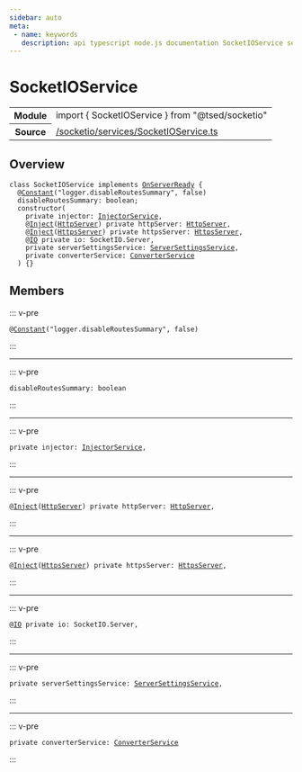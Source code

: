 ```yaml
---
sidebar: auto
meta:
 - name: keywords
   description: api typescript node.js documentation SocketIOService service
---
```

# SocketIOService <Badge text="Service" type="service"/>
<!-- Summary -->
<section class="symbol-info"><table class="is-full-width"><tbody><tr><th>Module</th><td><div class="lang-typescript"><span class="token keyword">import</span> { SocketIOService }&nbsp;<span class="token keyword">from</span>&nbsp;<span class="token string">"@tsed/socketio"</span></div></td></tr><tr><th>Source</th><td><a href="https://github.com/Romakita/ts-express-decorators/blob/v4.30.1/src//socketio/services/SocketIOService.ts#L0-L0">/socketio/services/SocketIOService.ts</a></td></tr></tbody></table></section>

<!-- Overview -->
## Overview


<pre><code class="typescript-lang "><span class="token keyword">class</span> SocketIOService <span class="token keyword">implements</span> <a href="/api/common/server/interfaces/OnServerReady.html"><span class="token">OnServerReady</span></a> <span class="token punctuation">{</span>
  @<span class="token function"><a href="/api/common/config/decorators/Constant.html"><span class="token">Constant</span></a></span><span class="token punctuation">(</span>"logger.disableRoutesSummary"<span class="token punctuation">,</span> false<span class="token punctuation">)</span>
  disableRoutesSummary<span class="token punctuation">:</span> <span class="token keyword">boolean</span><span class="token punctuation">;</span>
  <span class="token keyword">constructor</span><span class="token punctuation">(</span>
    <span class="token keyword">private</span> injector<span class="token punctuation">:</span> <a href="/api/common/di/services/InjectorService.html"><span class="token">InjectorService</span></a><span class="token punctuation">,</span>
    @<span class="token function"><a href="/api/common/di/decorators/Inject.html"><span class="token">Inject</span></a></span><span class="token punctuation">(</span><a href="/api/common/server/decorators/HttpServer.html"><span class="token">HttpServer</span></a><span class="token punctuation">)</span> <span class="token keyword">private</span> httpServer<span class="token punctuation">:</span> <a href="/api/common/server/decorators/HttpServer.html"><span class="token">HttpServer</span></a><span class="token punctuation">,</span>
    @<span class="token function"><a href="/api/common/di/decorators/Inject.html"><span class="token">Inject</span></a></span><span class="token punctuation">(</span><a href="/api/common/server/decorators/HttpsServer.html"><span class="token">HttpsServer</span></a><span class="token punctuation">)</span> <span class="token keyword">private</span> httpsServer<span class="token punctuation">:</span> <a href="/api/common/server/decorators/HttpsServer.html"><span class="token">HttpsServer</span></a><span class="token punctuation">,</span>
    @<a href="/api/socketio/decorators/IO.html"><span class="token">IO</span></a> <span class="token keyword">private</span> io<span class="token punctuation">:</span> SocketIO.Server<span class="token punctuation">,</span>
    <span class="token keyword">private</span> serverSettingsService<span class="token punctuation">:</span> <a href="/api/common/config/services/ServerSettingsService.html"><span class="token">ServerSettingsService</span></a><span class="token punctuation">,</span>
    <span class="token keyword">private</span> converterService<span class="token punctuation">:</span> <a href="/api/common/converters/services/ConverterService.html"><span class="token">ConverterService</span></a>
  <span class="token punctuation">)</span> <span class="token punctuation">{</span><span class="token punctuation">}</span></code></pre>



<!-- Members -->




## Members


::: v-pre

<div class="method-overview">
<pre><code class="typescript-lang ">@<span class="token function"><a href="/api/common/config/decorators/Constant.html"><span class="token">Constant</span></a></span><span class="token punctuation">(</span>"logger.disableRoutesSummary"<span class="token punctuation">,</span> false<span class="token punctuation">)</span></code></pre>

</div>



:::



***



::: v-pre

<div class="method-overview">
<pre><code class="typescript-lang ">disableRoutesSummary<span class="token punctuation">:</span> <span class="token keyword">boolean</span></code></pre>

</div>



:::



***



::: v-pre

<div class="method-overview">
<pre><code class="typescript-lang "><span class="token keyword">private</span> injector<span class="token punctuation">:</span> <a href="/api/common/di/services/InjectorService.html"><span class="token">InjectorService</span></a><span class="token punctuation">,</span></code></pre>

</div>



:::



***



::: v-pre

<div class="method-overview">
<pre><code class="typescript-lang ">@<span class="token function"><a href="/api/common/di/decorators/Inject.html"><span class="token">Inject</span></a></span><span class="token punctuation">(</span><a href="/api/common/server/decorators/HttpServer.html"><span class="token">HttpServer</span></a><span class="token punctuation">)</span> <span class="token keyword">private</span> httpServer<span class="token punctuation">:</span> <a href="/api/common/server/decorators/HttpServer.html"><span class="token">HttpServer</span></a><span class="token punctuation">,</span></code></pre>

</div>



:::



***



::: v-pre

<div class="method-overview">
<pre><code class="typescript-lang ">@<span class="token function"><a href="/api/common/di/decorators/Inject.html"><span class="token">Inject</span></a></span><span class="token punctuation">(</span><a href="/api/common/server/decorators/HttpsServer.html"><span class="token">HttpsServer</span></a><span class="token punctuation">)</span> <span class="token keyword">private</span> httpsServer<span class="token punctuation">:</span> <a href="/api/common/server/decorators/HttpsServer.html"><span class="token">HttpsServer</span></a><span class="token punctuation">,</span></code></pre>

</div>



:::



***



::: v-pre

<div class="method-overview">
<pre><code class="typescript-lang ">@<a href="/api/socketio/decorators/IO.html"><span class="token">IO</span></a> <span class="token keyword">private</span> io<span class="token punctuation">:</span> SocketIO.Server<span class="token punctuation">,</span></code></pre>

</div>



:::



***



::: v-pre

<div class="method-overview">
<pre><code class="typescript-lang "><span class="token keyword">private</span> serverSettingsService<span class="token punctuation">:</span> <a href="/api/common/config/services/ServerSettingsService.html"><span class="token">ServerSettingsService</span></a><span class="token punctuation">,</span></code></pre>

</div>



:::



***



::: v-pre

<div class="method-overview">
<pre><code class="typescript-lang "><span class="token keyword">private</span> converterService<span class="token punctuation">:</span> <a href="/api/common/converters/services/ConverterService.html"><span class="token">ConverterService</span></a></code></pre>

</div>



:::